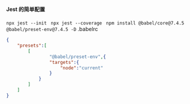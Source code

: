 #### Jest 的简单配置 

`npx jest --init `
`npx jest --coverage `
`npm install @babel/core@7.4.5 @babel/preset-env@7.4.5 -D`
.babelrc
```json
{
    "presets":[
        [
                "@babel/preset-env",{
                "targets":{
                    "node":"current"
                }
            }
        ]
    ]
}
```